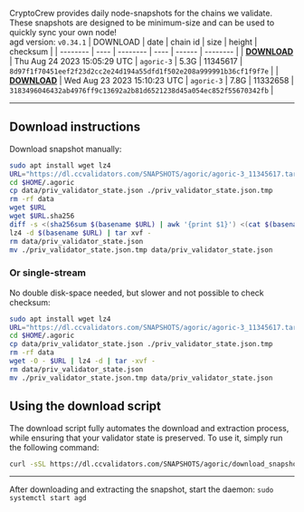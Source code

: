 CryptoCrew provides daily node-snapshots for the chains we validate. These snapshots are designed to be minimum-size and can be used to quickly sync your own node!  
agd version: `v0.34.1`
| DOWNLOAD | date | chain id | size | height | checksum |
| -------- | ---- | -------- | ---- | ------ | -------- |
| **[DOWNLOAD](https://dl.ccvalidators.com/SNAPSHOTS/$CHAIN_NAME/agoric-3_11345617.tar.lz4)** | Thu Aug 24 2023 15:05:29 UTC | `agoric-3` | 5.3G | 11345617 | `8d97f1f70451eef2f23d2cc2e24d194a55dfd1f502e208a999991b36cf1f9f7e` |
| **[DOWNLOAD](https://dl.ccvalidators.com/SNAPSHOTS/$CHAIN_NAME/agoric-3_11332658.tar.lz4)** | Wed Aug 23 2023 15:10:23 UTC | `agoric-3` | 7.8G | 11332658 | `3183496046432ab4976ff9c13692a2b81d6521238d45a054ec852f55670342fb` |

---

## Download instructions
Download snapshot manually:
```sh
sudo apt install wget lz4
URL="https://dl.ccvalidators.com/SNAPSHOTS/agoric/agoric-3_11345617.tar.lz4"
cd $HOME/.agoric
cp data/priv_validator_state.json ./priv_validator_state.json.tmp
rm -rf data
wget $URL
wget $URL.sha256
diff -s <(sha256sum $(basename $URL) | awk '{print $1}') <(cat $(basename $URL).sha256)
lz4 -d $(basename $URL) | tar xvf -
rm data/priv_validator_state.json
mv ./priv_validator_state.json.tmp data/priv_validator_state.json
```

### Or single-stream
No double disk-space needed, but slower and not possible to check checksum:
```sh
sudo apt install wget lz4
URL="https://dl.ccvalidators.com/SNAPSHOTS/agoric/agoric-3_11345617.tar.lz4"
cd $HOME/.agoric
cp data/priv_validator_state.json ./priv_validator_state.json.tmp
rm -rf data
wget -O - $URL | lz4 -d | tar -xvf -
rm data/priv_validator_state.json
mv ./priv_validator_state.json.tmp data/priv_validator_state.json
```





## Using the download script

The download script fully automates the download and extraction process, while ensuring that your validator state is preserved. To use it, simply run the following command:
```sh
curl -sSL https://dl.ccvalidators.com/SNAPSHOTS/agoric/download_snapshot.sh | bash
```
---

After downloading and extracting the snapshot, start the daemon: `sudo systemctl start agd`

